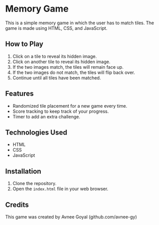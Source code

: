 # Memory Game

This is a simple memory game in which the user has to match tiles. The game is made using HTML, CSS, and JavaScript.

## How to Play

1. Click on a tile to reveal its hidden image.
2. Click on another tile to reveal its hidden image.
3. If the two images match, the tiles will remain face up.
4. If the two images do not match, the tiles will flip back over.
5. Continue until all tiles have been matched.

## Features

- Randomized tile placement for a new game every time.
- Score tracking to keep track of your progress.
- Timer to add an extra challenge.

## Technologies Used

- HTML
- CSS
- JavaScript

## Installation

1. Clone the repository.
2. Open the `index.html` file in your web browser.

## Credits

This game was created by Avnee Goyal (github.com/avnee-gy)



